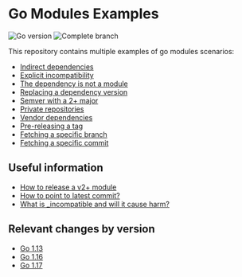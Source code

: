 # Go Modules Examples
<img alt="Go version" src="https://img.shields.io/badge/go-1.17-blue">
<img alt="Complete branch" src="https://img.shields.io/badge/branch-mod%20completed-green">

This repository contains multiple examples of go modules scenarios:

- [Indirect dependencies](indirect/go.mod)
- [Explicit incompatibility](explicitly-incompatible/go.mod)
- [The dependency is not a module](no-mod/go.mod)
- [Replacing a dependency version](replacing/go.mod)
- [Semver with a 2+ major](suffix/go.mod)
- [Private repositories](private/go.mod)
- [Vendor dependencies](vendor/go.mod)
- [Pre-releasing a tag](pre-release/go.mod)
- [Fetching a specific branch](branch/go.mod)
- [Fetching a specific commit](commit/go.mod)

## Useful information

- [How to release a v2+ module](https://github.com/golang/go/wiki/Modules#releasing-modules-v2-or-higher)
- [How to point to latest commit?](https://stackoverflow.com/questions/53682247/how-to-point-go-module-dependency-in-go-mod-to-a-latest-commit-in-a-repo/53682399)
- [What is _incompatible and will it cause harm?](https://stackoverflow.com/questions/57355929/what-does-incompatible-in-go-mod-mean-will-it-cause-harm)

## Relevant changes by version

- [Go 1.13](https://golang.org/doc/go1.13#modules)
- [Go 1.16](https://golang.org/doc/go1.16#go-command)
- [Go 1.17](https://golang.org/doc/go1.17#go-command)
